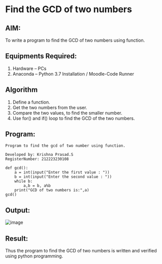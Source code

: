 # Find the GCD of two numbers

## AIM:
To write a program to find the GCD of two numbers using function.

## Equipments Required:
1. Hardware – PCs
2. Anaconda – Python 3.7 Installation / Moodle-Code Runner

## Algorithm
1. Define a function.
2. Get the two numbers from the user.
3. Compare the two values, to find the smaller number.
4. Use for() and if() loop to find the GCD of the two numbers.

## Program:
```
Program to find the gcd of two number using function.

Developed by: Krishna Prasad.S
RegisterNumber: 212223230108
```
```
def gcd():
    a = int(input("Enter the first value : "))
    b = int(input("Enter the second value : "))
    while b:
        a,b = b, a%b
    print("GCD of two numbers is:",a)
gcd()
```

## Output:
![image](https://github.com/KrishnaPrasad148/GCD-of-two-numbers/assets/147332763/b55b1417-e0d6-498e-aa2b-029e80aa06c4)




## Result:
Thus the program to find the GCD of two numbers is written and verified using python programming.

